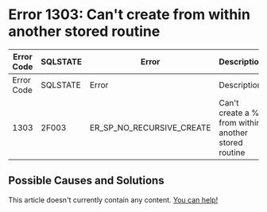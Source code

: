 
# Error 1303: Can't create from within another stored routine


| Error Code | SQLSTATE | Error | Description |
| --- | --- | --- | --- |
| Error Code | SQLSTATE | Error | Description |
| 1303 | 2F003 | ER_SP_NO_RECURSIVE_CREATE | Can't create a %s from within another stored routine |




## Possible Causes and Solutions


This article doesn't currently contain any content. [You can help!](/kb/en/writing-and-editing-knowledge-base-articles/)

